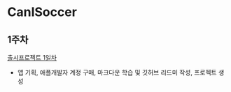 # CanISoccer
## 1주차 
[출시프로젝트 1일차](./workLog/20211115.md)
- 앱 기획, 애플개발자 계정 구매, 마크다운 학습 및 깃허브 리드미 작성, 프로젝트 생성
